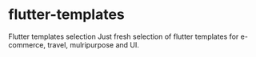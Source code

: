 # flutter-templates
Flutter templates selection
Just fresh selection of flutter templates for e-commerce, travel, mulripurpose and UI.

